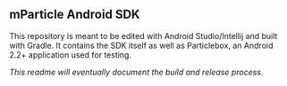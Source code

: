 ## mParticle Android SDK

This repository is meant to be edited with Android Studio/Intellij and built with Gradle. It contains the SDK itself as well as Particlebox, an Android 2.2+ application used for testing. 

*This readme will eventually document the build and release process.*